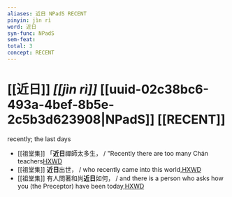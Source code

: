 ```yaml
---
aliases: 近日 NPadS RECENT
pinyin: jìn rì
word: 近日
syn-func: NPadS
sem-feat: 
total: 3
concept: RECENT 
---
```

# [[近日]] *[[jìn rì]]*  [[uuid-02c38bc6-493a-4bef-8b5e-2c5b3d623908|NPadS]] [[RECENT]]
recently; the last days
 - [[祖堂集]] 「**近日**禪師太多生， / "Recently there are too many Chán teachers[HXWD](https://hxwd.org/textview.html?location=KR6q0002_Yan_016-4107a.25)
 - [[祖堂集]] **近日**出世， / who recently came into this world,[HXWD](https://hxwd.org/textview.html?location=KR6q0002_Yan_016-4115a.23)
 - [[祖堂集]] 有人問著和尚**近日**如何， / and there is a person who asks how you (the Preceptor) have been today,[HXWD](https://hxwd.org/textview.html?location=KR6q0002_Yan_016-4117a.9)